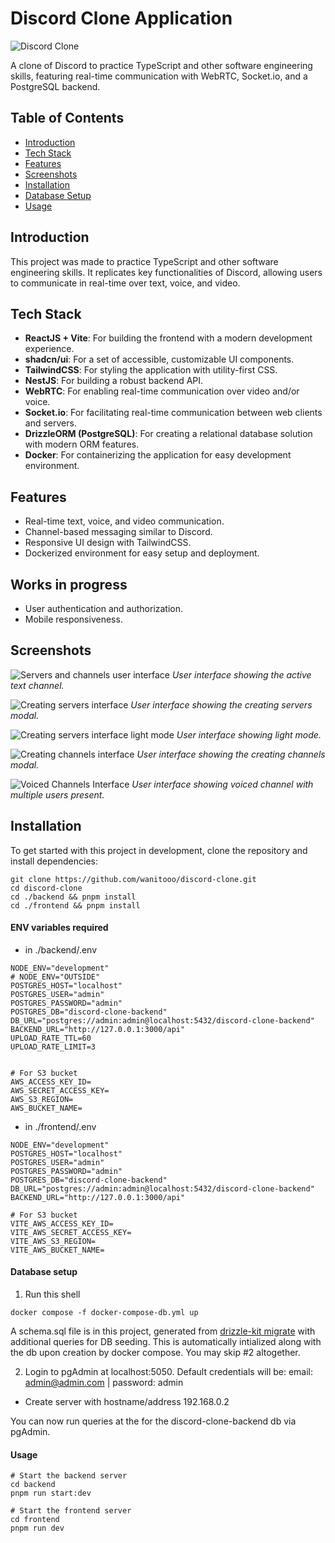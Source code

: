 # Discord Clone Application

![Discord Clone](./docs/screenshots/landing.jpg)

A clone of Discord to practice TypeScript and other software engineering skills, featuring real-time communication with WebRTC, Socket.io, and a PostgreSQL backend.

## Table of Contents

- [Introduction](#introduction)
- [Tech Stack](#tech-stack)
- [Features](#features)
- [Screenshots](#screenshots)
- [Installation](#installation)
- [Database Setup](#database-setup)
- [Usage](#usage)

## Introduction

This project was made to practice TypeScript and other software engineering skills. It replicates key functionalities of Discord, allowing users to communicate in real-time over text, voice, and video.

## Tech Stack

- **ReactJS + Vite**: For building the frontend with a modern development experience.
- **shadcn/ui**: For a set of accessible, customizable UI components.
- **TailwindCSS**: For styling the application with utility-first CSS.
- **NestJS**: For building a robust backend API.
- **WebRTC**: For enabling real-time communication over video and/or voice.
- **Socket\.io**: For facilitating real-time communication between web clients and servers.
- **DrizzleORM (PostgreSQL)**: For creating a relational database solution with modern ORM features.
- **Docker**: For containerizing the application for easy development environment.

## Features

- Real-time text, voice, and video communication.
- Channel-based messaging similar to Discord.
- Responsive UI design with TailwindCSS.
- Dockerized environment for easy setup and deployment.

## Works in progress

- User authentication and authorization.
- Mobile responsiveness.

## Screenshots

![Servers and channels user interface](docs/screenshots/servers_and_channels_UI.jpg)
_User interface showing the active text channel._

![Creating servers interface](docs/screenshots/create_servers.jpg)
_User interface showing the creating servers modal._

![Creating servers interface light mode](docs/screenshots/light_mode.jpg)
_User interface showing light mode._

![Creating channels interface](docs/screenshots/create_channels.jpg)
_User interface showing the creating channels modal._

![Voiced Channels Interface](docs/screenshots/voiced_channels.jpg)
_User interface showing voiced channel with multiple users present._

## Installation

To get started with this project in development, clone the repository and install dependencies:

```shell
git clone https://github.com/wanitooo/discord-clone.git
cd discord-clone
cd ./backend && pnpm install
cd ./frontend && pnpm install
```

#### ENV variables required

- in ./backend/.env

```shell
NODE_ENV="development"
# NODE_ENV="OUTSIDE"
POSTGRES_HOST="localhost"
POSTGRES_USER="admin"
POSTGRES_PASSWORD="admin"
POSTGRES_DB="discord-clone-backend"
DB_URL="postgres://admin:admin@localhost:5432/discord-clone-backend"
BACKEND_URL="http://127.0.0.1:3000/api"
UPLOAD_RATE_TTL=60
UPLOAD_RATE_LIMIT=3


# For S3 bucket
AWS_ACCESS_KEY_ID=
AWS_SECRET_ACCESS_KEY=
AWS_S3_REGION=
AWS_BUCKET_NAME=
```

- in ./frontend/.env

```shell
NODE_ENV="development"
POSTGRES_HOST="localhost"
POSTGRES_USER="admin"
POSTGRES_PASSWORD="admin"
POSTGRES_DB="discord-clone-backend"
DB_URL="postgres://admin:admin@localhost:5432/discord-clone-backend"
BACKEND_URL="http://127.0.0.1:3000/api"

# For S3 bucket
VITE_AWS_ACCESS_KEY_ID=
VITE_AWS_SECRET_ACCESS_KEY=
VITE_AWS_S3_REGION=
VITE_AWS_BUCKET_NAME=
```

#### Database setup

1. Run this shell

```shell
docker compose -f docker-compose-db.yml up
```

A schema.sql file is in this project, generated from [drizzle-kit migrate](https://orm.drizzle.team/docs/migrations) with additional queries for DB seeding. This is automatically intialized along with the db upon creation by docker compose. You may skip #2 altogether.

2. Login to pgAdmin at localhost:5050.
   Default credentials will be: email: admin@admin.com | password: admin

- Create server with hostname/address 192.168.0.2

You can now run queries at the for the discord-clone-backend db via pgAdmin.

#### Usage

```shell
# Start the backend server
cd backend
pnpm run start:dev

# Start the frontend server
cd frontend
pnpm run dev
```
